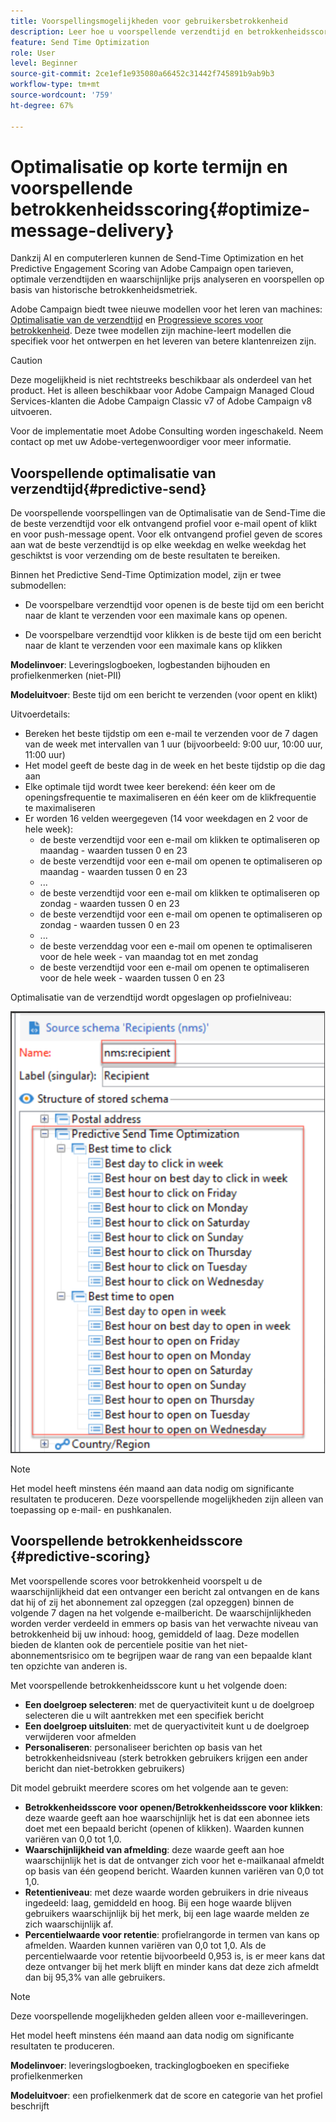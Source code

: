 ```yaml
---
title: Voorspellingsmogelijkheden voor gebruikersbetrokkenheid
description: Leer hoe u voorspellende verzendtijd en betrokkenheidsscores kunt gebruiken
feature: Send Time Optimization
role: User
level: Beginner
source-git-commit: 2ce1ef1e935080a66452c31442f745891b9ab9b3
workflow-type: tm+mt
source-wordcount: '759'
ht-degree: 67%

---
```


# Optimalisatie op korte termijn en voorspellende betrokkenheidsscoring{#optimize-message-delivery}

Dankzij AI en computerleren kunnen de Send-Time Optimization en het Predictive Engagement Scoring van Adobe Campaign open tarieven, optimale verzendtijden en waarschijnlijke prijs analyseren en voorspellen op basis van historische betrokkenheidsmetriek.

Adobe Campaign biedt twee nieuwe modellen voor het leren van machines: [Optimalisatie van de verzendtijd](#predictive-send) en [Progressieve scores voor betrokkenheid](#predictive-scoring). Deze twee modellen zijn machine-leert modellen die specifiek voor het ontwerpen en het leveren van betere klantenreizen zijn.

>[!CAUTION]
>
>Deze mogelijkheid is niet rechtstreeks beschikbaar als onderdeel van het product. Het is alleen beschikbaar voor Adobe Campaign Managed Cloud Services-klanten die Adobe Campaign Classic v7 of Adobe Campaign v8 uitvoeren.
>
>Voor de implementatie moet Adobe Consulting worden ingeschakeld. Neem contact op met uw Adobe-vertegenwoordiger voor meer informatie.


## Voorspellende optimalisatie van verzendtijd{#predictive-send}

De voorspellende voorspellingen van de Optimalisatie van de Send-Time die de beste verzendtijd voor elk ontvangend profiel voor e-mail opent of klikt en voor push-message opent. Voor elk ontvangend profiel geven de scores aan wat de beste verzendtijd is op elke weekdag en welke weekdag het geschiktst is voor verzending om de beste resultaten te bereiken.

Binnen het Predictive Send-Time Optimization model, zijn er twee submodellen:

* De voorspelbare verzendtijd voor openen is de beste tijd om een bericht naar de klant te verzenden voor een maximale kans op openen.

* De voorspelbare verzendtijd voor klikken is de beste tijd om een bericht naar de klant te verzenden voor een maximale kans op klikken


**Modelinvoer**: Leveringslogboeken, logbestanden bijhouden en profielkenmerken (niet-PII)

**Modeluitvoer**: Beste tijd om een bericht te verzenden (voor opent en klikt)

Uitvoerdetails:

* Bereken het beste tijdstip om een e-mail te verzenden voor de 7 dagen van de week met intervallen van 1 uur (bijvoorbeeld: 9:00 uur, 10:00 uur, 11:00 uur)
* Het model geeft de beste dag in de week en het beste tijdstip op die dag aan
* Elke optimale tijd wordt twee keer berekend: één keer om de openingsfrequentie te maximaliseren en één keer om de klikfrequentie te maximaliseren
* Er worden 16 velden weergegeven (14 voor weekdagen en 2 voor de hele week):
   * de beste verzendtijd voor een e-mail om klikken te optimaliseren op maandag - waarden tussen 0 en 23
   * de beste verzendtijd voor een e-mail om openen te optimaliseren op maandag - waarden tussen 0 en 23
   * ...
   * de beste verzendtijd voor een e-mail om klikken te optimaliseren op zondag - waarden tussen 0 en 23
   * de beste verzendtijd voor een e-mail om openen te optimaliseren op zondag - waarden tussen 0 en 23
   * ...
   * de beste verzenddag voor een e-mail om openen te optimaliseren voor de hele week - van maandag tot en met zondag
   * de beste verzendtijd voor een e-mail om openen te optimaliseren voor de hele week - waarden tussen 0 en 23


Optimalisatie van de verzendtijd wordt opgeslagen op profielniveau:

![](assets/sto-schema.png)


>[!NOTE]
>
>Het model heeft minstens één maand aan data nodig om significante resultaten te produceren. Deze voorspellende mogelijkheden zijn alleen van toepassing op e-mail- en pushkanalen.


## Voorspellende betrokkenheidsscore {#predictive-scoring}

Met voorspellende scores voor betrokkenheid voorspelt u de waarschijnlijkheid dat een ontvanger een bericht zal ontvangen en de kans dat hij of zij het abonnement zal opzeggen (zal opzeggen) binnen de volgende 7 dagen na het volgende e-mailbericht. De waarschijnlijkheden worden verder verdeeld in emmers op basis van het verwachte niveau van betrokkenheid bij uw inhoud: hoog, gemiddeld of laag. Deze modellen bieden de klanten ook de percentiele positie van het niet-abonnementsrisico om te begrijpen waar de rang van een bepaalde klant ten opzichte van anderen is.

Met voorspellende betrokkenheidsscore kunt u het volgende doen:

* **Een doelgroep selecteren**: met de queryactiviteit kunt u de doelgroep selecteren die u wilt aantrekken met een specifiek bericht
* **Een doelgroep uitsluiten**: met de queryactiviteit kunt u de doelgroep verwijderen voor afmelden
* **Personaliseren**: personaliseer berichten op basis van het betrokkenheidsniveau (sterk betrokken gebruikers krijgen een ander bericht dan niet-betrokken gebruikers)

Dit model gebruikt meerdere scores om het volgende aan te geven:

* **Betrokkenheidsscore voor openen/Betrokkenheidsscore voor klikken**: deze waarde geeft aan hoe waarschijnlijk het is dat een abonnee iets doet met een bepaald bericht (openen of klikken). Waarden kunnen variëren van 0,0 tot 1,0.
* **Waarschijnlijkheid van afmelding**: deze waarde geeft aan hoe waarschijnlijk het is dat de ontvanger zich voor het e-mailkanaal afmeldt op basis van één geopend bericht. Waarden kunnen variëren van 0,0 tot 1,0.
* **Retentieniveau**: met deze waarde worden gebruikers in drie niveaus ingedeeld: laag, gemiddeld en hoog. Bij een hoge waarde blijven gebruikers waarschijnlijk bij het merk, bij een lage waarde melden ze zich waarschijnlijk af.
* **Percentielwaarde voor retentie**: profielrangorde in termen van kans op afmelden. Waarden kunnen variëren van 0,0 tot 1,0. Als de percentielwaarde voor retentie bijvoorbeeld 0,953 is, is er meer kans dat deze ontvanger bij het merk blijft en minder kans dat deze zich afmeldt dan bij 95,3% van alle gebruikers.

>[!NOTE]
>
>Deze voorspellende mogelijkheden gelden alleen voor e-mailleveringen.
>
>Het model heeft minstens één maand aan data nodig om significante resultaten te produceren.

**Modelinvoer**: leveringslogboeken, trackinglogboeken en specifieke profielkenmerken

**Modeluitvoer**: een profielkenmerk dat de score en categorie van het profiel beschrijft

